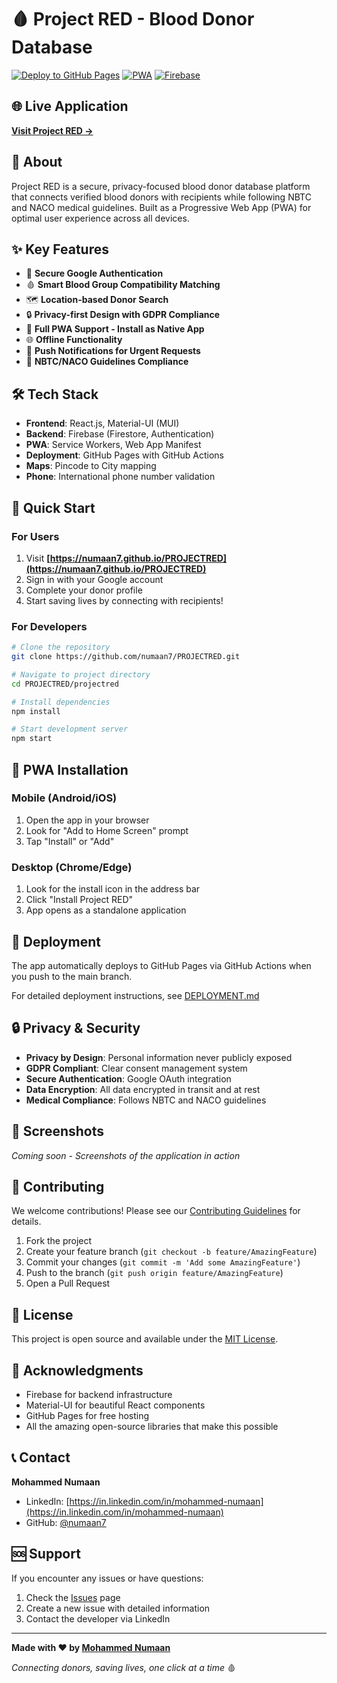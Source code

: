 # 🩸 Project RED - Blood Donor Database

[![Deploy to GitHub Pages](https://github.com/numaan7/PROJECTRED/actions/workflows/deploy.yml/badge.svg)](https://github.com/numaan7/PROJECTRED/actions/workflows/deploy.yml)
[![PWA](https://img.shields.io/badge/PWA-enabled-brightgreen.svg)](https://numaan7.github.io/PROJECTRED)
[![Firebase](https://img.shields.io/badge/Firebase-enabled-orange.svg)](https://firebase.google.com/)

## 🌐 Live Application
**[Visit Project RED →](https://numaan7.github.io/PROJECTRED)**

## 📖 About
Project RED is a secure, privacy-focused blood donor database platform that connects verified blood donors with recipients while following NBTC and NACO medical guidelines. Built as a Progressive Web App (PWA) for optimal user experience across all devices.

## ✨ Key Features
- 🔐 **Secure Google Authentication**
- 🩸 **Smart Blood Group Compatibility Matching**
- 🗺️ **Location-based Donor Search**
- 🔒 **Privacy-first Design with GDPR Compliance**
- 📱 **Full PWA Support - Install as Native App**
- 🌐 **Offline Functionality**
- 📲 **Push Notifications for Urgent Requests**
- 🏥 **NBTC/NACO Guidelines Compliance**

## 🛠️ Tech Stack
- **Frontend**: React.js, Material-UI (MUI)
- **Backend**: Firebase (Firestore, Authentication)
- **PWA**: Service Workers, Web App Manifest
- **Deployment**: GitHub Pages with GitHub Actions
- **Maps**: Pincode to City mapping
- **Phone**: International phone number validation

## 🚀 Quick Start

### For Users
1. Visit **[https://numaan7.github.io/PROJECTRED](https://numaan7.github.io/PROJECTRED)**
2. Sign in with your Google account
3. Complete your donor profile
4. Start saving lives by connecting with recipients!

### For Developers
```bash
# Clone the repository
git clone https://github.com/numaan7/PROJECTRED.git

# Navigate to project directory
cd PROJECTRED/projectred

# Install dependencies
npm install

# Start development server
npm start
```

## 📱 PWA Installation
### Mobile (Android/iOS)
1. Open the app in your browser
2. Look for "Add to Home Screen" prompt
3. Tap "Install" or "Add"

### Desktop (Chrome/Edge)
1. Look for the install icon in the address bar
2. Click "Install Project RED"
3. App opens as a standalone application

## 🔧 Deployment
The app automatically deploys to GitHub Pages via GitHub Actions when you push to the main branch.

For detailed deployment instructions, see [DEPLOYMENT.md](DEPLOYMENT.md)

## 🔒 Privacy & Security
- **Privacy by Design**: Personal information never publicly exposed
- **GDPR Compliant**: Clear consent management system
- **Secure Authentication**: Google OAuth integration
- **Data Encryption**: All data encrypted in transit and at rest
- **Medical Compliance**: Follows NBTC and NACO guidelines

## 📱 Screenshots
*Coming soon - Screenshots of the application in action*

## 🤝 Contributing
We welcome contributions! Please see our [Contributing Guidelines](CONTRIBUTING.md) for details.

1. Fork the project
2. Create your feature branch (`git checkout -b feature/AmazingFeature`)
3. Commit your changes (`git commit -m 'Add some AmazingFeature'`)
4. Push to the branch (`git push origin feature/AmazingFeature`)
5. Open a Pull Request

## 📄 License
This project is open source and available under the [MIT License](LICENSE).

## 🙏 Acknowledgments
- Firebase for backend infrastructure
- Material-UI for beautiful React components
- GitHub Pages for free hosting
- All the amazing open-source libraries that make this possible

## 📞 Contact
**Mohammed Numaan**
- LinkedIn: [https://in.linkedin.com/in/mohammed-numaan](https://in.linkedin.com/in/mohammed-numaan)
- GitHub: [@numaan7](https://github.com/numaan7)

## 🆘 Support
If you encounter any issues or have questions:
1. Check the [Issues](https://github.com/numaan7/PROJECTRED/issues) page
2. Create a new issue with detailed information
3. Contact the developer via LinkedIn

---

**Made with ❤️ by [Mohammed Numaan](https://in.linkedin.com/in/mohammed-numaan)**

*Connecting donors, saving lives, one click at a time* 🩸
